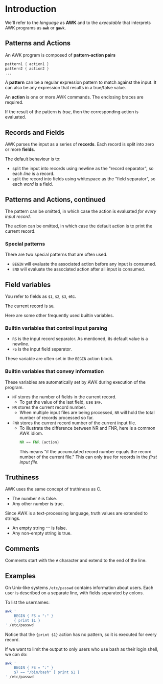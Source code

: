 # Introduction

We'll refer to the _language_ as **AWK** and to the _executable_ that interprets AWK programs as **`awk`** or **`gawk`**.

## Patterns and Actions

An AWK program is composed of **pattern-action pairs**

```awk
pattern1 { action1 }
pattern2 { action2 }
...
```

A **pattern** can be a regular expression pattern to match against the input.
It can also be any expression that results in a true/false value.

An **action** is one or more AWK commands.
The enclosing braces are required.

If the result of the pattern is _true_, then the corresponding action is evaluated.

## Records and Fields

AWK parses the input as a series of **records**.
Each record is split into zero or more **fields**.

The default behaviour is to:

- split the input into records using newline as the "record separator", so each _line_ is a record.
- split the record into fields using whitespace as the "field separator", so each _word_ is a field.

## Patterns and Actions, continued

The pattern can be omitted, in which case the action is evaluated _for every input record_.

The action can be omitted, in which case the default action is to print the current record.

### Special patterns

There are two special patterns that are often used.

- `BEGIN` will evaluate the associated action before any input is consumed.
- `END` will evaluate the associated action after all input is consumed.

## Field variables

You refer to fields as `$1`, `$2`, `$3`, etc.

The current record is `$0`.

Here are some other frequently used builtin variables.

### Builtin variables that control input parsing

- `RS` is the input record separator.
  As mentioned, its default value is a newline.
- `FS` is the input field separator.

These variable are often set in the `BEGIN` action block.

### Builtin variables that convey information

These variables are automatically set by AWK during execution of the program.

- `NF` stores the number of fields in the current record.
  - To get the value of the last field, use `$NF`.
- `NR` stores the current record number.
  - When multiple input files are being processed, `NR` will hold the total number of records processed so far.
- `FNR` stores the current record number of the current input file.
  - To illustrate the difference between NR and FNR, here is a common AWK idiom.
    ```awk
    NR == FNR {action}
    ```
    This means "if the accumulated record number equals the record number of the current file."
    This can only true for records in the _first input file_.

## Truthiness

AWK uses the same concept of truthiness as C.

- The number `0` is false.
- Any other number is true.

Since AWK is a text-processing language, truth values are extended to strings.

- An empty string `""` is false.
- Any non-empty string is true.

## Comments

Comments start with the `#` character and extend to the end of the line.

## Examples

On Unix-like systems `/etc/passwd` contains information about users.
Each user is described on a separate line, with fields separated by colons.

To list the usernames:

```sh
awk '
    BEGIN { FS = ":" }
    { print $1 }
' /etc/passwd
```

Notice that the `{print $1}` action has no pattern, so it is executed for every record.

If we want to limit the output to only users who use bash as their login shell, we can do:

```sh
awk '
    BEGIN { FS = ":" }
    $7 == "/bin/bash" { print $1 }
' /etc/passwd
```
